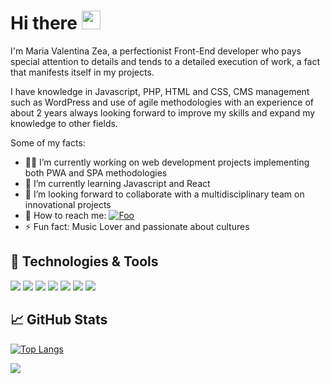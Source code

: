 
# Hi there <img src="https://user-images.githubusercontent.com/32102471/126919562-b21c2654-a7ec-495a-9150-a0fb8b960af4.gif" width="30px">


I'm Maria Valentina Zea, a perfectionist Front-End developer who pays special attention to details and tends to a detailed execution of work, a fact that manifests itself in my projects.

I have knowledge in Javascript, PHP, HTML and CSS, CMS management such as WordPress and use of agile methodologies with an experience of about 2 years always looking forward to improve my skills and expand my knowledge to other fields.

Some of my facts:
- :woman_technologist: I’m currently working on web development projects implementing both PWA and SPA methodologies
- 🌱 I’m currently learning Javascript and React 
- :raising_hand: I’m looking forward to collaborate with a multidisciplinary team on innovational projects
- :call_me_hand: How to reach me: <a href="https://www.linkedin.com/in/maria-valentina-zea-molano-5016071a0/" rel="LinkedIn">![Foo](https://user-images.githubusercontent.com/32102471/126924571-38818c84-a7ec-443a-8fc4-05599607ed19.png)</a>
- ⚡ Fun fact: Music Lover and passionate about cultures


## 🔧 Technologies & Tools
![](https://img.shields.io/badge/Vainilla-JavaScript-informational?style=flat&logo=javascript&logoColor=F7DF1E&color=F7DF1E)
![](https://img.shields.io/badge/Code-React-informational?style=flat&logo=react&logoColor=61DAFB&color=61DAFB)
![](https://img.shields.io/badge/Code-HTML5-informational?style=flat&logo=html5&logoColor=E34F26&color=E34F26)
![](https://img.shields.io/badge/Code-CSS-informational?style=flat&logo=csswizardry&logoColor=F43059&color=F43059)
![](https://img.shields.io/badge/Tools-Firebase-informational?style=flat&logo=firebase&logoColor=FFCA28&color=FFCA28)
![](https://img.shields.io/badge/Tools-JiraSoftware-informational?style=flat&logo=jirasoftware&logoColor=0052CC&color=0052CC)
![](https://img.shields.io/badge/Tools-WordPress-informational?style=flat&logo=wordpress&logoColor=21759B&color=21759B)

## &#x1f4c8; GitHub Stats
[![Top Langs](https://github-readme-stats.vercel.app/api/top-langs/?username=ValentinaZea&layout=compact)](https://github.com/ValentinaZea/github-readme-stats)

<!-- [![Top Langs](https://github-readme-stats.vercel.app/api/top-langs/?username=anuraghazra)](https://github.com/anuraghazra/github-readme-stats) -->
<div>
  <img src="https://github-readme-stats.vercel.app/api?username=ValentinaZea&count_private=true&show_icons=true&theme=radical&hide_rank=false"/>
</div>

<!-- [![Top Langs](https://github-readme-stats.vercel.app/api/top-langs/?username=ValentinaZea&layout=compact)](https://github.com/ValentinaZea/github-readme-stats) -->
<!-- [![Tina's github stats](https://github-readme-stats.vercel.app/api?username=ValentinaZea&count_private=true&show_icons=true&theme=radical&hide_rank=false) -->

<!--   [![Top Langs](https://github-readme-stats.vercel.app/api/top-langs/?username=ValentinaZea&layout=compact)](https://github.com/ValentinaZea/github-readme-stats) -->
<!--   <img src="https://github-readme-stats.vercel.app/api/top-langs/?username=ValentinaZea)](https://github.com/ValentinaZea/github-readme-stats"/> -->

